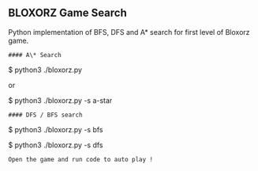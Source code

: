 BLOXORZ Game Search
---

Python implementation of BFS, DFS and A* search for first level of Bloxorz game.

```
#### A\* Search
```
$ python3 ./bloxorz.py

or

$ python3 ./bloxorz.py -s a-star
```
#### DFS / BFS search
```
$ python3 ./bloxorz.py -s bfs

$ python3 ./bloxorz.py -s dfs
```
Open the game and run code to auto play !
